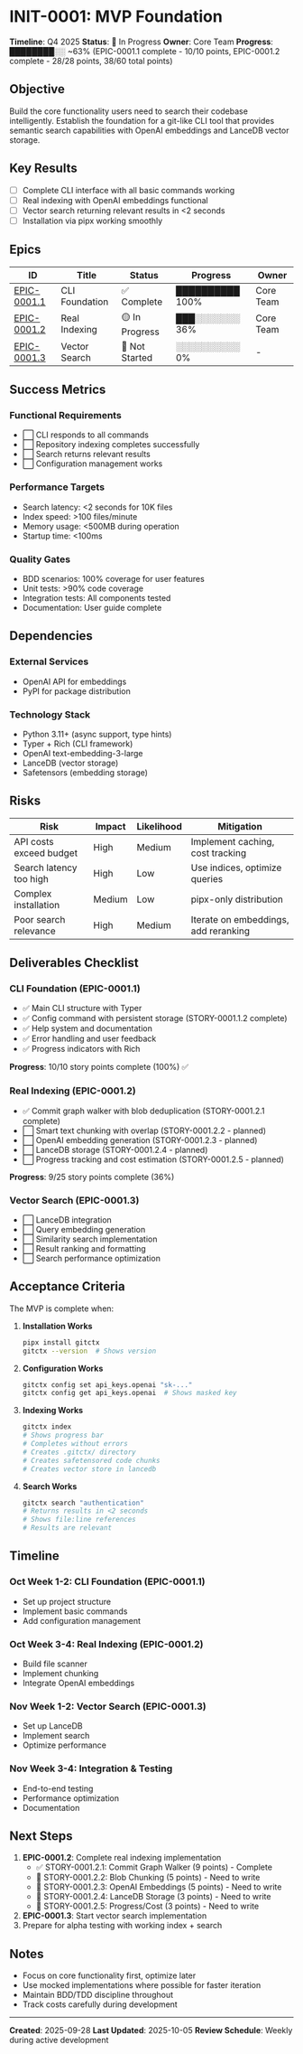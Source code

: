 # INIT-0001: MVP Foundation

**Timeline**: Q4 2025
**Status**: 🚧 In Progress
**Owner**: Core Team
**Progress**: ████████░░ ~63% (EPIC-0001.1 complete - 10/10 points, EPIC-0001.2 complete - 28/28 points, 38/60 total points)

## Objective

Build the core functionality users need to search their codebase intelligently. Establish the foundation for a git-like CLI tool that provides semantic search capabilities with OpenAI embeddings and LanceDB vector storage.

## Key Results

- [ ] Complete CLI interface with all basic commands working
- [ ] Real indexing with OpenAI embeddings functional
- [ ] Vector search returning relevant results in <2 seconds
- [ ] Installation via pipx working smoothly

## Epics

| ID | Title | Status | Progress | Owner |
|----|-------|--------|----------|-------|
| [EPIC-0001.1](EPIC-0001.1/README.md) | CLI Foundation | ✅ Complete | ██████████ 100% | Core Team |
| [EPIC-0001.2](EPIC-0001.2/README.md) | Real Indexing | 🟡 In Progress | ███░░░░░░░ 36% | Core Team |
| [EPIC-0001.3](EPIC-0001.3/README.md) | Vector Search | 🔵 Not Started | ░░░░░░░░░░ 0% | - |

## Success Metrics

### Functional Requirements

- ⬜ CLI responds to all commands
- ⬜ Repository indexing completes successfully
- ⬜ Search returns relevant results
- ⬜ Configuration management works

### Performance Targets

- Search latency: <2 seconds for 10K files
- Index speed: >100 files/minute
- Memory usage: <500MB during operation
- Startup time: <100ms

### Quality Gates

- BDD scenarios: 100% coverage for user features
- Unit tests: >90% code coverage
- Integration tests: All components tested
- Documentation: User guide complete

## Dependencies

### External Services

- OpenAI API for embeddings
- PyPI for package distribution

### Technology Stack

- Python 3.11+ (async support, type hints)
- Typer + Rich (CLI framework)
- OpenAI text-embedding-3-large
- LanceDB (vector storage)
- Safetensors (embedding storage)

## Risks

| Risk | Impact | Likelihood | Mitigation |
|------|--------|------------|------------|
| API costs exceed budget | High | Medium | Implement caching, cost tracking |
| Search latency too high | High | Low | Use indices, optimize queries |
| Complex installation | Medium | Low | pipx-only distribution |
| Poor search relevance | High | Medium | Iterate on embeddings, add reranking |

## Deliverables Checklist

### CLI Foundation (EPIC-0001.1)

- ✅ Main CLI structure with Typer
- ✅ Config command with persistent storage (STORY-0001.1.2 complete)
- ✅ Help system and documentation
- ✅ Error handling and user feedback
- ✅ Progress indicators with Rich

**Progress**: 10/10 story points complete (100%) ✅

### Real Indexing (EPIC-0001.2)

- ✅ Commit graph walker with blob deduplication (STORY-0001.2.1 complete)
- ⬜ Smart text chunking with overlap (STORY-0001.2.2 - planned)
- ⬜ OpenAI embedding generation (STORY-0001.2.3 - planned)
- ⬜ LanceDB storage (STORY-0001.2.4 - planned)
- ⬜ Progress tracking and cost estimation (STORY-0001.2.5 - planned)

**Progress**: 9/25 story points complete (36%)

### Vector Search (EPIC-0001.3)

- ⬜ LanceDB integration
- ⬜ Query embedding generation
- ⬜ Similarity search implementation
- ⬜ Result ranking and formatting
- ⬜ Search performance optimization

## Acceptance Criteria

The MVP is complete when:

1. **Installation Works**

   ```bash
   pipx install gitctx
   gitctx --version  # Shows version
   ```

2. **Configuration Works**

   ```bash
   gitctx config set api_keys.openai "sk-..."
   gitctx config get api_keys.openai  # Shows masked key
   ```

3. **Indexing Works**

   ```bash
   gitctx index
   # Shows progress bar
   # Completes without errors
   # Creates .gitctx/ directory
   # Creates safetensored code chunks
   # Creates vector store in lancedb
   ```

4. **Search Works**

   ```bash
   gitctx search "authentication"
   # Returns results in <2 seconds
   # Shows file:line references
   # Results are relevant
   ```

## Timeline

### Oct Week 1-2: CLI Foundation (EPIC-0001.1)

- Set up project structure
- Implement basic commands
- Add configuration management

### Oct Week 3-4: Real Indexing (EPIC-0001.2)

- Build file scanner
- Implement chunking
- Integrate OpenAI embeddings

### Nov Week 1-2: Vector Search (EPIC-0001.3)

- Set up LanceDB
- Implement search
- Optimize performance

### Nov Week 3-4: Integration & Testing

- End-to-end testing
- Performance optimization
- Documentation

## Next Steps

1. **EPIC-0001.2**: Complete real indexing implementation
   - ✅ STORY-0001.2.1: Commit Graph Walker (9 points) - Complete
   - 🔵 STORY-0001.2.2: Blob Chunking (5 points) - Need to write
   - 🔵 STORY-0001.2.3: OpenAI Embeddings (5 points) - Need to write
   - 🔵 STORY-0001.2.4: LanceDB Storage (3 points) - Need to write
   - 🔵 STORY-0001.2.5: Progress/Cost (3 points) - Need to write
2. **EPIC-0001.3**: Start vector search implementation
3. Prepare for alpha testing with working index + search

## Notes

- Focus on core functionality first, optimize later
- Use mocked implementations where possible for faster iteration
- Maintain BDD/TDD discipline throughout
- Track costs carefully during development

---

**Created**: 2025-09-28
**Last Updated**: 2025-10-05
**Review Schedule**: Weekly during active development
